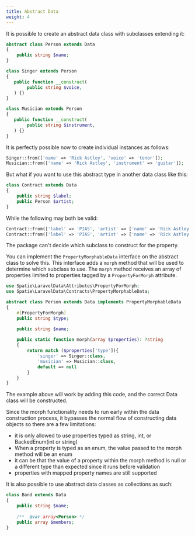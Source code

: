 ```yaml
---
title: Abstract Data
weight: 4
---
```


It is possible to create an abstract data class with subclasses extending it:

```php
abstract class Person extends Data
{
    public string $name;
}

class Singer extends Person
{
   public function __construct(
        public string $voice,
   ) {}
}

class Musician extends Person
{
   public function __construct(
        public string $instrument,
   ) {}
}
```

It is perfectly possible now to create individual instances as follows:

```php
Singer::from(['name' => 'Rick Astley', 'voice' => 'tenor']);
Musician::from(['name' => 'Rick Astley', 'instrument' => 'guitar']);
```

But what if you want to use this abstract type in another data class like this:

```php
class Contract extends Data
{
    public string $label;
    public Person $artist;
}
```

While the following may both be valid:

```php
Contract::from(['label' => 'PIAS', 'artist' => ['name' => 'Rick Astley', 'voice' => 'tenor']]);
Contract::from(['label' => 'PIAS', 'artist' => ['name' => 'Rick Astley', 'instrument' => 'guitar']]);
```

The package can't decide which subclass to construct for the property.

You can implement the `PropertyMorphableData` interface on the abstract class to solve this. This interface adds a `morph` method that will be used to determine which subclass to use. The `morph` method receives an array of properties limited to properties tagged by a  `PropertyForMorph` attribute.

```php
use Spatie\LaravelData\Attributes\PropertyForMorph;
use Spatie\LaravelData\Contracts\PropertyMorphableData;

abstract class Person extends Data implements PropertyMorphableData
{
    #[PropertyForMorph]
    public string $type;

    public string $name;
    
    public static function morph(array $properties): ?string
    {
        return match ($properties['type']){
            'singer' => Singer::class,
            'musician' => Musician::class,
            default => null
        }
    }
}
```

The example above will work by adding this code, and the correct Data class will be constructed.

Since the morph functionality needs to run early within the data construction process, it bypasses the normal flow of constructing data objects so there are a few limitations:

- it is only allowed to use properties typed as string, int, or BackedEnum(int or string)
- When a property is typed as an enum, the value passed to the morph method will be an enum
- it can be that the value of a property within the morph method is null or a different type than expected since it runs before validation
- properties with mapped property names are still supported

It is also possible to use abstract data classes as collections as such:

```php
class Band extends Data
{
    public string $name;
    
    /**  @var array<Person> */
    public array $members;
}
```

